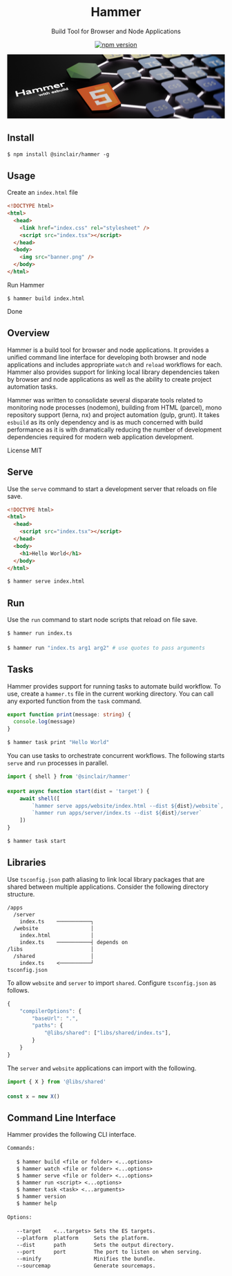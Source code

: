 <div align='center'>

<h1>Hammer</h1>

<p>Build Tool for Browser and Node Applications</p>

[![npm version](https://badge.fury.io/js/%40sinclair%2Fhammer.svg)](https://badge.fury.io/js/%40sinclair%2Fhammer)

<img src="doc/hammer.png" />

</div>

## Install

```shell
$ npm install @sinclair/hammer -g
```

## Usage

Create an `index.html` file
```html
<!DOCTYPE html>
<html>
  <head>
    <link href="index.css" rel="stylesheet" />
    <script src="index.tsx"></script>
  </head>
  <body>
    <img src="banner.png" />
  </body>
</html>
```
Run Hammer
```shell
$ hammer build index.html
```
Done

## Overview

Hammer is a build tool for browser and node applications. It provides a unified command line interface for developing both browser and node applications and includes appropriate `watch` and `reload` workflows for each. Hammer also provides support for linking local library dependencies taken by browser and node applications as well as the ability to create project automation tasks.

Hammer was written to consolidate several disparate tools related to monitoring node processes (nodemon), building from HTML (parcel), mono repository support (lerna, nx) and project automation (gulp, grunt). It takes `esbuild` as its only dependency and is as much concerned with build performance as it is with dramatically reducing the number of development dependencies required for modern web application development.

License MIT

## Serve

Use the `serve` command to start a development server that reloads on file save.

```html
<!DOCTYPE html>
<html>
  <head>
    <script src="index.tsx"></script>
  </head>
  <body>
    <h1>Hello World</h1>
  </body>
</html>
```
```bash
$ hammer serve index.html
```

## Run

Use the `run` command to start node scripts that reload on file save.

```bash
$ hammer run index.ts

$ hammer run "index.ts arg1 arg2" # use quotes to pass arguments
```
## Tasks

Hammer provides support for running tasks to automate build workflow. To use, create a `hammer.ts` file in the current working directory. You can call any exported function from the `task` command.

```typescript
export function print(message: string) {
  console.log(message)
}
```
```bash
$ hammer task print "Hello World"
```
You can use tasks to orchestrate concurrent workflows. The following starts `serve` and `run` processes in parallel.

```typescript
import { shell } from '@sinclair/hammer'

export async function start(dist = 'target') {
    await shell([
        `hammer serve apps/website/index.html --dist ${dist}/website`,
        `hammer run apps/server/index.ts --dist ${dist}/server`
    ])
}
```
```bash
$ hammer task start
```

## Libraries

Use `tsconfig.json` path aliasing to link local library packages that are shared between multiple applications. Consider the following directory structure.

```shell
/apps
  /server
    index.ts    ───────────┐
  /website                 │
    index.html             │
    index.ts    ───────────┤ depends on
/libs                      │
  /shared                  │
    index.ts    <──────────┘
tsconfig.json
```
To allow `website` and `server` to import `shared`. Configure `tsconfig.json` as follows.

```javascript
{
    "compilerOptions": {
        "baseUrl": ".",
        "paths": {
            "@libs/shared": ["libs/shared/index.ts"],
        }
    }
}
```

The `server` and `website` applications can import with the following.

```typescript
import { X } from '@libs/shared'

const x = new X()
```

## Command Line Interface

Hammer provides the following CLI interface.

```
Commands:

   $ hammer build <file or folder> <...options>
   $ hammer watch <file or folder> <...options>
   $ hammer serve <file or folder> <...options>
   $ hammer run <script> <...options>
   $ hammer task <task> <...arguments>
   $ hammer version
   $ hammer help

Options:

   --target    <...targets> Sets the ES targets.
   --platform  platform     Sets the platform.
   --dist      path         Sets the output directory.
   --port      port         The port to listen on when serving.
   --minify                 Minifies the bundle.
   --sourcemap              Generate sourcemaps.
```